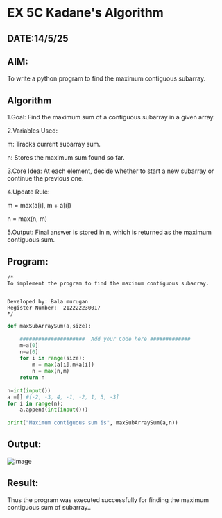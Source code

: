 # EX 5C Kadane's Algorithm
## DATE:14/5/25
## AIM:
To write a python program to find the maximum contiguous subarray.


## Algorithm
1.Goal: Find the maximum sum of a contiguous subarray in a given array.

2.Variables Used:

  m: Tracks current subarray sum.

  n: Stores the maximum sum found so far.

3.Core Idea: At each element, decide whether to start a new subarray or continue the previous one.

4.Update Rule:

  m = max(a[i], m + a[i])

  n = max(n, m)

5.Output: Final answer is stored in n, which is returned as the maximum contiguous sum. 

## Program:
```
/*
To implement the program to find the maximum contiguous subarray.


Developed by: Bala murugan
Register Number:  212222230017
*/
```
```python
def maxSubArraySum(a,size):
    
    #####################  Add your Code here #############
    m=a[0]
    n=a[0]
    for i in range(size):
        m = max(a[i],m+a[i])
        n = max(n,m)
    return n    
    
n=int(input())  
a =[] #[-2, -3, 4, -1, -2, 1, 5, -3]
for i in range(n):
    a.append(int(input()))
  
print("Maximum contiguous sum is", maxSubArraySum(a,n))
```

## Output:

![image](https://github.com/user-attachments/assets/296214af-ec09-4567-bd97-b5fe877aa1db)


## Result:
Thus the program was executed successfully for finding the maximum contiguous sum of subarray..
